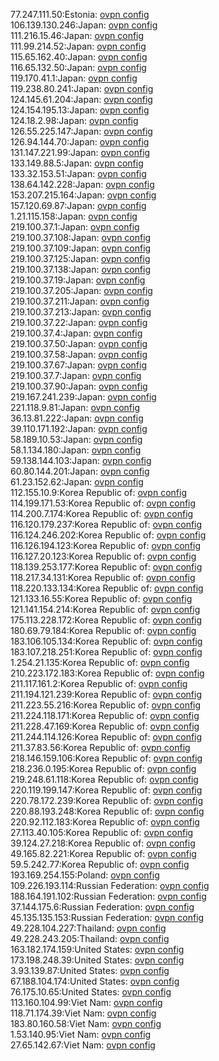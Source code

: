 77.247.111.50:Estonia: [ovpn config](vpn/77_247_111_50.ovpn)  
106.139.130.246:Japan: [ovpn config](vpn/106_139_130_246.ovpn)  
111.216.15.46:Japan: [ovpn config](vpn/111_216_15_46.ovpn)  
111.99.214.52:Japan: [ovpn config](vpn/111_99_214_52.ovpn)  
115.65.162.40:Japan: [ovpn config](vpn/115_65_162_40.ovpn)  
116.65.132.50:Japan: [ovpn config](vpn/116_65_132_50.ovpn)  
119.170.41.1:Japan: [ovpn config](vpn/119_170_41_1.ovpn)  
119.238.80.241:Japan: [ovpn config](vpn/119_238_80_241.ovpn)  
124.145.61.204:Japan: [ovpn config](vpn/124_145_61_204.ovpn)  
124.154.195.13:Japan: [ovpn config](vpn/124_154_195_13.ovpn)  
124.18.2.98:Japan: [ovpn config](vpn/124_18_2_98.ovpn)  
126.55.225.147:Japan: [ovpn config](vpn/126_55_225_147.ovpn)  
126.94.144.70:Japan: [ovpn config](vpn/126_94_144_70.ovpn)  
131.147.221.99:Japan: [ovpn config](vpn/131_147_221_99.ovpn)  
133.149.88.5:Japan: [ovpn config](vpn/133_149_88_5.ovpn)  
133.32.153.51:Japan: [ovpn config](vpn/133_32_153_51.ovpn)  
138.64.142.228:Japan: [ovpn config](vpn/138_64_142_228.ovpn)  
153.207.215.164:Japan: [ovpn config](vpn/153_207_215_164.ovpn)  
157.120.69.87:Japan: [ovpn config](vpn/157_120_69_87.ovpn)  
1.21.115.158:Japan: [ovpn config](vpn/1_21_115_158.ovpn)  
219.100.37.1:Japan: [ovpn config](vpn/219_100_37_1.ovpn)  
219.100.37.108:Japan: [ovpn config](vpn/219_100_37_108.ovpn)  
219.100.37.109:Japan: [ovpn config](vpn/219_100_37_109.ovpn)  
219.100.37.125:Japan: [ovpn config](vpn/219_100_37_125.ovpn)  
219.100.37.138:Japan: [ovpn config](vpn/219_100_37_138.ovpn)  
219.100.37.19:Japan: [ovpn config](vpn/219_100_37_19.ovpn)  
219.100.37.205:Japan: [ovpn config](vpn/219_100_37_205.ovpn)  
219.100.37.211:Japan: [ovpn config](vpn/219_100_37_211.ovpn)  
219.100.37.213:Japan: [ovpn config](vpn/219_100_37_213.ovpn)  
219.100.37.22:Japan: [ovpn config](vpn/219_100_37_22.ovpn)  
219.100.37.4:Japan: [ovpn config](vpn/219_100_37_4.ovpn)  
219.100.37.50:Japan: [ovpn config](vpn/219_100_37_50.ovpn)  
219.100.37.58:Japan: [ovpn config](vpn/219_100_37_58.ovpn)  
219.100.37.67:Japan: [ovpn config](vpn/219_100_37_67.ovpn)  
219.100.37.7:Japan: [ovpn config](vpn/219_100_37_7.ovpn)  
219.100.37.90:Japan: [ovpn config](vpn/219_100_37_90.ovpn)  
219.167.241.239:Japan: [ovpn config](vpn/219_167_241_239.ovpn)  
221.118.9.81:Japan: [ovpn config](vpn/221_118_9_81.ovpn)  
36.13.81.222:Japan: [ovpn config](vpn/36_13_81_222.ovpn)  
39.110.171.192:Japan: [ovpn config](vpn/39_110_171_192.ovpn)  
58.189.10.53:Japan: [ovpn config](vpn/58_189_10_53.ovpn)  
58.1.134.180:Japan: [ovpn config](vpn/58_1_134_180.ovpn)  
59.138.144.103:Japan: [ovpn config](vpn/59_138_144_103.ovpn)  
60.80.144.201:Japan: [ovpn config](vpn/60_80_144_201.ovpn)  
61.23.152.62:Japan: [ovpn config](vpn/61_23_152_62.ovpn)  
112.155.10.9:Korea Republic of: [ovpn config](vpn/112_155_10_9.ovpn)  
114.199.171.53:Korea Republic of: [ovpn config](vpn/114_199_171_53.ovpn)  
114.200.7.174:Korea Republic of: [ovpn config](vpn/114_200_7_174.ovpn)  
116.120.179.237:Korea Republic of: [ovpn config](vpn/116_120_179_237.ovpn)  
116.124.246.202:Korea Republic of: [ovpn config](vpn/116_124_246_202.ovpn)  
116.126.194.123:Korea Republic of: [ovpn config](vpn/116_126_194_123.ovpn)  
116.127.20.123:Korea Republic of: [ovpn config](vpn/116_127_20_123.ovpn)  
118.139.253.177:Korea Republic of: [ovpn config](vpn/118_139_253_177.ovpn)  
118.217.34.131:Korea Republic of: [ovpn config](vpn/118_217_34_131.ovpn)  
118.220.133.134:Korea Republic of: [ovpn config](vpn/118_220_133_134.ovpn)  
121.133.16.55:Korea Republic of: [ovpn config](vpn/121_133_16_55.ovpn)  
121.141.154.214:Korea Republic of: [ovpn config](vpn/121_141_154_214.ovpn)  
175.113.228.172:Korea Republic of: [ovpn config](vpn/175_113_228_172.ovpn)  
180.69.79.184:Korea Republic of: [ovpn config](vpn/180_69_79_184.ovpn)  
183.106.105.134:Korea Republic of: [ovpn config](vpn/183_106_105_134.ovpn)  
183.107.218.251:Korea Republic of: [ovpn config](vpn/183_107_218_251.ovpn)  
1.254.21.135:Korea Republic of: [ovpn config](vpn/1_254_21_135.ovpn)  
210.223.172.183:Korea Republic of: [ovpn config](vpn/210_223_172_183.ovpn)  
211.117.161.2:Korea Republic of: [ovpn config](vpn/211_117_161_2.ovpn)  
211.194.121.239:Korea Republic of: [ovpn config](vpn/211_194_121_239.ovpn)  
211.223.55.216:Korea Republic of: [ovpn config](vpn/211_223_55_216.ovpn)  
211.224.118.171:Korea Republic of: [ovpn config](vpn/211_224_118_171.ovpn)  
211.228.47.169:Korea Republic of: [ovpn config](vpn/211_228_47_169.ovpn)  
211.244.114.126:Korea Republic of: [ovpn config](vpn/211_244_114_126.ovpn)  
211.37.83.56:Korea Republic of: [ovpn config](vpn/211_37_83_56.ovpn)  
218.146.159.106:Korea Republic of: [ovpn config](vpn/218_146_159_106.ovpn)  
218.236.0.195:Korea Republic of: [ovpn config](vpn/218_236_0_195.ovpn)  
219.248.61.118:Korea Republic of: [ovpn config](vpn/219_248_61_118.ovpn)  
220.119.199.147:Korea Republic of: [ovpn config](vpn/220_119_199_147.ovpn)  
220.78.172.239:Korea Republic of: [ovpn config](vpn/220_78_172_239.ovpn)  
220.88.193.248:Korea Republic of: [ovpn config](vpn/220_88_193_248.ovpn)  
220.92.112.183:Korea Republic of: [ovpn config](vpn/220_92_112_183.ovpn)  
27.113.40.105:Korea Republic of: [ovpn config](vpn/27_113_40_105.ovpn)  
39.124.27.218:Korea Republic of: [ovpn config](vpn/39_124_27_218.ovpn)  
49.165.82.221:Korea Republic of: [ovpn config](vpn/49_165_82_221.ovpn)  
59.5.242.77:Korea Republic of: [ovpn config](vpn/59_5_242_77.ovpn)  
193.169.254.155:Poland: [ovpn config](vpn/193_169_254_155.ovpn)  
109.226.193.114:Russian Federation: [ovpn config](vpn/109_226_193_114.ovpn)  
188.164.191.102:Russian Federation: [ovpn config](vpn/188_164_191_102.ovpn)  
37.144.175.6:Russian Federation: [ovpn config](vpn/37_144_175_6.ovpn)  
45.135.135.153:Russian Federation: [ovpn config](vpn/45_135_135_153.ovpn)  
49.228.104.227:Thailand: [ovpn config](vpn/49_228_104_227.ovpn)  
49.228.243.205:Thailand: [ovpn config](vpn/49_228_243_205.ovpn)  
163.182.174.159:United States: [ovpn config](vpn/163_182_174_159.ovpn)  
173.198.248.39:United States: [ovpn config](vpn/173_198_248_39.ovpn)  
3.93.139.87:United States: [ovpn config](vpn/3_93_139_87.ovpn)  
67.188.104.174:United States: [ovpn config](vpn/67_188_104_174.ovpn)  
76.175.10.65:United States: [ovpn config](vpn/76_175_10_65.ovpn)  
113.160.104.99:Viet Nam: [ovpn config](vpn/113_160_104_99.ovpn)  
118.71.174.39:Viet Nam: [ovpn config](vpn/118_71_174_39.ovpn)  
183.80.160.58:Viet Nam: [ovpn config](vpn/183_80_160_58.ovpn)  
1.53.140.95:Viet Nam: [ovpn config](vpn/1_53_140_95.ovpn)  
27.65.142.67:Viet Nam: [ovpn config](vpn/27_65_142_67.ovpn)  
